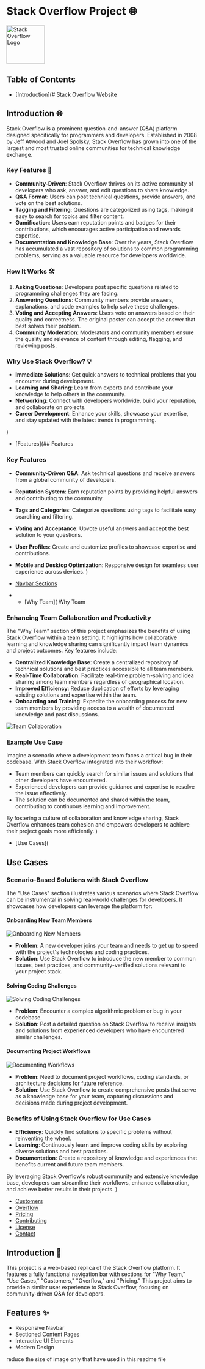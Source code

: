 # Stack Overflow Project 🌐

<img src="https://upload.wikimedia.org/wikipedia/commons/e/ef/Stack_Overflow_icon.svg" alt="Stack Overflow Logo" width="100" height="100">



## Table of Contents
- [Introduction](# Stack Overflow Website



## Introduction 🌐

Stack Overflow is a prominent question-and-answer (Q&A) platform designed specifically for programmers and developers. Established in 2008 by Jeff Atwood and Joel Spolsky, Stack Overflow has grown into one of the largest and most trusted online communities for technical knowledge exchange.

### Key Features 🚀

- **Community-Driven**: Stack Overflow thrives on its active community of developers who ask, answer, and edit questions to share knowledge.
- **Q&A Format**: Users can post technical questions, provide answers, and vote on the best solutions.
- **Tagging and Filtering**: Questions are categorized using tags, making it easy to search for topics and filter content.
- **Gamification**: Users earn reputation points and badges for their contributions, which encourages active participation and rewards expertise.
- **Documentation and Knowledge Base**: Over the years, Stack Overflow has accumulated a vast repository of solutions to common programming problems, serving as a valuable resource for developers worldwide.

### How It Works 🛠️

1. **Asking Questions**: Developers post specific questions related to programming challenges they are facing.
2. **Answering Questions**: Community members provide answers, explanations, and code examples to help solve these challenges.
3. **Voting and Accepting Answers**: Users vote on answers based on their quality and correctness. The original poster can accept the answer that best solves their problem.
4. **Community Moderation**: Moderators and community members ensure the quality and relevance of content through editing, flagging, and reviewing posts.

### Why Use Stack Overflow? 💡

- **Immediate Solutions**: Get quick answers to technical problems that you encounter during development.
- **Learning and Sharing**: Learn from experts and contribute your knowledge to help others in the community.
- **Networking**: Connect with developers worldwide, build your reputation, and collaborate on projects.
- **Career Development**: Enhance your skills, showcase your expertise, and stay updated with the latest trends in programming.


)


- [Features](## Features

### Key Features

- **Community-Driven Q&A**: Ask technical questions and receive answers from a global community of developers.
- **Reputation System**: Earn reputation points by providing helpful answers and contributing to the community.
- **Tags and Categories**: Categorize questions using tags to facilitate easy searching and filtering.
- **Voting and Acceptance**: Upvote useful answers and accept the best solution to your questions.
- **User Profiles**: Create and customize profiles to showcase expertise and contributions.
- **Mobile and Desktop Optimization**: Responsive design for seamless user experience across devices.
)

- [Navbar Sections](#navbar-sections)
- 
  - [Why Team]( Why Team

### Enhancing Team Collaboration and Productivity

The "Why Team" section of this project emphasizes the benefits of using Stack Overflow within a team setting. It highlights how collaborative learning and knowledge sharing can significantly impact team dynamics and project outcomes. Key features include:

- **Centralized Knowledge Base**: Create a centralized repository of technical solutions and best practices accessible to all team members.
- **Real-Time Collaboration**: Facilitate real-time problem-solving and idea sharing among team members regardless of geographical location.
- **Improved Efficiency**: Reduce duplication of efforts by leveraging existing solutions and expertise within the team.
- **Onboarding and Training**: Expedite the onboarding process for new team members by providing access to a wealth of documented knowledge and past discussions.

![Team Collaboration](https://via.placeholder.com/800x400.png?text=Team+Collaboration)

### Example Use Case

Imagine a scenario where a development team faces a critical bug in their codebase. With Stack Overflow integrated into their workflow:

- Team members can quickly search for similar issues and solutions that other developers have encountered.
- Experienced developers can provide guidance and expertise to resolve the issue effectively.
- The solution can be documented and shared within the team, contributing to continuous learning and improvement.

By fostering a culture of collaboration and knowledge sharing, Stack Overflow enhances team cohesion and empowers developers to achieve their project goals more efficiently.
)


  - [Use Cases](
## Use Cases

### Scenario-Based Solutions with Stack Overflow

The "Use Cases" section illustrates various scenarios where Stack Overflow can be instrumental in solving real-world challenges for developers. It showcases how developers can leverage the platform for:

#### Onboarding New Team Members

![Onboarding New Members](https://via.placeholder.com/800x400.png?text=Onboarding+New+Members)

- **Problem**: A new developer joins your team and needs to get up to speed with the project's technologies and coding practices.
- **Solution**: Use Stack Overflow to introduce the new member to common issues, best practices, and community-verified solutions relevant to your project stack.

#### Solving Coding Challenges

![Solving Coding Challenges](https://via.placeholder.com/800x400.png?text=Solving+Coding+Challenges)

- **Problem**: Encounter a complex algorithmic problem or bug in your codebase.
- **Solution**: Post a detailed question on Stack Overflow to receive insights and solutions from experienced developers who have encountered similar challenges.

#### Documenting Project Workflows

![Documenting Workflows](https://via.placeholder.com/800x400.png?text=Documenting+Workflows)

- **Problem**: Need to document project workflows, coding standards, or architecture decisions for future reference.
- **Solution**: Use Stack Overflow to create comprehensive posts that serve as a knowledge base for your team, capturing discussions and decisions made during project development.

### Benefits of Using Stack Overflow for Use Cases

- **Efficiency**: Quickly find solutions to specific problems without reinventing the wheel.
- **Learning**: Continuously learn and improve coding skills by exploring diverse solutions and best practices.
- **Documentation**: Create a repository of knowledge and experiences that benefits current and future team members.

By leveraging Stack Overflow's robust community and extensive knowledge base, developers can streamline their workflows, enhance collaboration, and achieve better results in their projects.
) 
  - [Customers](#customers)
  - [Overflow](#overflow)
  - [Pricing](#pricing)
- [Contributing](#contributing)
- [License](#license)
- [Contact](#contact)

## Introduction 📖

This project is a web-based replica of the Stack Overflow platform. It features a fully functional navigation bar with sections for "Why Team," "Use Cases," "Customers," "Overflow," and "Pricing." This project aims to provide a similar user experience to Stack Overflow, focusing on community-driven Q&A for developers.

## Features ✨

- Responsive Navbar
- Sectioned Content Pages
- Interactive UI Elements
- Modern Design

reduce the size of image only  that have used in this readme file
